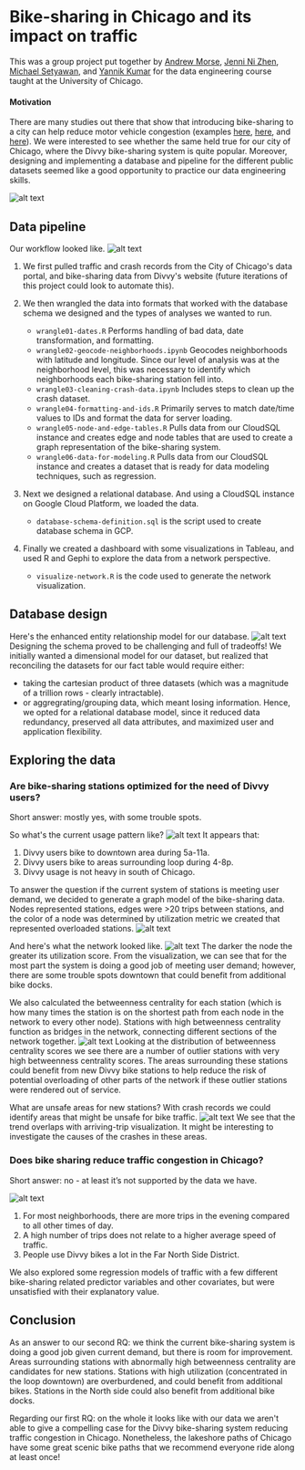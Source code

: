 # Bike-sharing in Chicago and its impact on traffic

This was a group project put together by [Andrew Morse](https://github.com/andrewjmorse "Andrew's GitHub profile"), [Jenni Ni Zhen](https://github.com/JennyZhen95 "Jenny's GitHub profile"), [Michael Setyawan](https://github.com/MichaelSetyawan "Michael's GitHub profile"), and [Yannik Kumar](https://github.com/yannikkumar "Yannik's GitHub profile") for the data engineering course taught at the University of Chicago.

#### Motivation
There are many studies out there that show that introducing bike-sharing to a city can help reduce motor vehicle congestion (examples [here](https://www.sciencedirect.com/science/article/abs/pii/S0095069616300420 "Bicycle infrastructure and traffic congestion: Evidence from DC's Capital Bikeshare"), [here](https://arxiv.org/pdf/1808.06606.pdf "Impact Of Bike Sharing In New York City"), and [here](https://www.sciencedirect.com/science/article/abs/pii/S0966692317302715 "Bike-sharing systems and congestion: Evidence from US cities")). We were interested to see whether the same held true for our city of Chicago, where the Divvy bike-sharing system is quite popular. Moreover, designing and implementing a database and pipeline for the different public datasets seemed like a good opportunity to practice our data engineering skills.

![alt text](https://github.com/yannikkumar/bikesharing-and-traffic/blob/master/imgs/research-questions.png)

## Data pipeline
Our workflow looked like.
![alt text](https://github.com/yannikkumar/bikesharing-and-traffic/blob/master/imgs/data-pipeline.png)
1. We first pulled traffic and crash records from the City of Chicago's data portal, and bike-sharing data from Divvy's website (future iterations of this project could look to automate this). 
2. We then wrangled the data into formats that worked with the database schema we designed and the types of analyses we wanted to run.

   * `wrangle01-dates.R` Performs handling of bad data, date transformation, and formatting.
   * `wrangle02-geocode-neighborhoods.ipynb` Geocodes neighborhoods with latitude and longitude. Since our level of analysis was at the neighborhood level, this was necessary to identify which neighborhoods each bike-sharing station fell into.
   * `wrangle03-cleaning-crash-data.ipynb` Includes steps to clean up the crash dataset.
   * `wrangle04-formatting-and-ids.R` Primarily serves to match date/time values to IDs and format the data for server loading.
   * `wrangle05-node-and-edge-tables.R` Pulls data from our CloudSQL instance and creates edge and node tables that are used to create a graph representation of the bike-sharing system.
   * `wrangle06-data-for-modeling.R` Pulls data from our CloudSQL instance and creates a dataset that is ready for data modeling techniques, such as regression.
3. Next we designed a relational database. And using a CloudSQL instance on Google Cloud Platform, we loaded the data.
   * `database-schema-definition.sql` is the script used to create database schema in GCP.
4. Finally we created a dashboard with some visualizations in Tableau, and used R and Gephi to explore the data from a network perspective.
   * `visualize-network.R` is the code used to generate the network visualization.

## Database design
Here's the enhanced entity relationship model for our database.
![alt text](https://github.com/yannikkumar/bikesharing-and-traffic/blob/master/imgs/EER-model.png)
Designing the schema proved to be challenging and full of tradeoffs! We initially wanted a dimensional model for our dataset, but realized that reconciling the datasets for our fact table would require either:
* taking the cartesian product of three datasets (which was a magnitude of a trillion rows - clearly intractable).
* or aggregrating/grouping data, which meant losing information.
Hence, we opted for a relational database model, since it reduced data redundancy, preserved all data attributes, and maximized user and application flexibility.

## Exploring the data
### Are bike-sharing stations optimized for the need of Divvy users?
Short answer: mostly yes, with some trouble spots.

So what's the current usage pattern like?
![alt text](https://github.com/yannikkumar/bikesharing-and-traffic/blob/master/imgs/daily-trips.gif)
It appears that:
1. Divvy users bike to downtown area during 5a-11a.
2. Divvy users bike to areas surrounding loop during 4-8p.
3. Divvy usage is not heavy in south of Chicago.

To answer the question if the current system of stations is meeting user demand, we decided to generate a graph model of the bike-sharing data. Nodes represented stations, edges were >20 trips between stations, and the color of a node was determined by utilization metric we created that represented overloaded stations.
![alt text](https://github.com/yannikkumar/bikesharing-and-traffic/blob/master/imgs/creating-graph-model.png)

And here's what the network looked like.
![alt text](https://github.com/yannikkumar/bikesharing-and-traffic/blob/master/imgs/network-viz.png)
The darker the node the greater its utilization score. From the visualization, we can see that for the most part the system is doing a good job of meeting user demand; however, there are some trouble spots downtown that could benefit from additional bike docks. 

We also calculated the betweenness centrality for each station (which is how many times the station is on the shortest path from each node in the network to every other node). Stations with high betweenness centrality function as bridges in the network, connecting different sections of the network together.
![alt text](https://github.com/yannikkumar/bikesharing-and-traffic/blob/master/imgs/stations-betweenness.png)
Looking at the distribution of betweenness centrality scores we see there are a number of outlier stations with very high betweenness centrality scores. The areas surrounding these stations could benefit from new Divvy bike stations to help reduce the risk of potential overloading of other parts of the network if these outlier stations were rendered out of service.

What are unsafe areas for new stations?
With crash records we could identify areas that might be unsafe for bike traffic.
![alt text](https://github.com/yannikkumar/bikesharing-and-traffic/blob/master/imgs/daily-crashes.gif)
We see that the trend overlaps with arriving-trip visualization. It might be interesting to investigate the causes of the crashes in these areas. 

### Does bike sharing reduce traffic congestion in Chicago?
Short answer: no - at least it’s not supported by the data we have.

![alt text](https://github.com/yannikkumar/bikesharing-and-traffic/blob/master/imgs/trips-and-traffic-bubbleplot.png)
1. For most neighborhoods, there are more trips in the evening compared to all other times of day.
2. A high number of trips does not relate to a higher average speed of traffic.
3. People use Divvy bikes a lot in the Far North Side District.

We also explored some regression models of traffic with a few different bike-sharing related predictor variables and other covariates, but were unsatisfied with their explanatory value. 

## Conclusion
As an answer to our second RQ: we think the current bike-sharing system is doing a good job given current demand, but there is room for improvement. Areas surrounding stations with abnormally high betweenness centrality are candidates for new stations. Stations with high utilization (concentrated in the loop downtown) are overburdened, and could benefit from additional bikes. Stations in the North side could also benefit from additional bike docks.

Regarding our first RQ: on the whole it looks like with our data we aren't able to give a compelling case for the Divvy bike-sharing system reducing traffic congestion in Chicago. Nonetheless, the lakeshore paths of Chicago have some great scenic bike paths that we recommend everyone ride along at least once!
